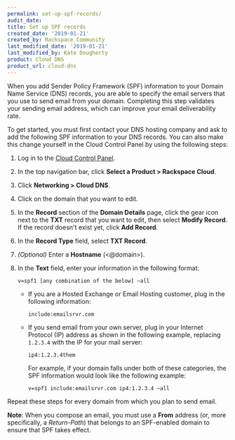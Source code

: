 ```yaml
---
permalink: set-up-spf-records/
audit_date:
title: Set up SPF records
created_date: '2019-01-21'
created_by: Rackspace Community
last_modified_date: '2019-01-21'
last_modified_by: Kate Dougherty
product: Cloud DNS
product_url: cloud-dns
---
```

When you add Sender Policy Framework (SPF) information to your Domain Name Service (DNS) records, you are able to specify the email servers that you use to send email from your domain. Completing this step validates your sending email address, which can improve your email deliverability rate.

To get started, you must first contact your DNS hosting company and ask  to add the following SPF information to your DNS records. You can also make this change yourself in the Cloud Control Panel by using the following steps:

1. Log in to the [Cloud Control Panel](https://login.rackspace.com).
2. In the top navigation bar, click **Select a Product > Rackspace Cloud**.
3. Click **Networking > Cloud DNS**.
4. Click on the domain that you want to edit.
5. In the **Record** section of the **Domain Details** page, click the gear icon next to the **TXT** record that you want to edit, then select **Modify Record**. If the record doesn't exist yet, click **Add Record**.
6. In the **Record Type** field, select **TXT Record**.
7. *(Optional)* Enter a **Hostname** (<@domain>).
8. In the **Text** field, enter your information in the following format:
   
       v=spf1 [any combination of the below] ~all

   - If you are a Hosted Exchange or Email Hosting customer, plug in the following information:

         include:emailsrvr.com

   - If you send email from your own server, plug in your Internet Protocol (IP) address as shown in the following example, replacing `1.2.3.4` with the IP for your mail server:    

         ip4:1.2.3.4them

     For example, if your domain falls under both of these categories, the SPF information would look like the following example:

         v=spf1 include:emailsrvr.com ip4:1.2.3.4 ~all

Repeat these steps for every domain from which you plan to send email.

**Note**: When you compose an email, you must use a **From** address (or, more specifically, a _Return-Path_) that belongs to an SPF-enabled domain to ensure that SPF takes effect.
